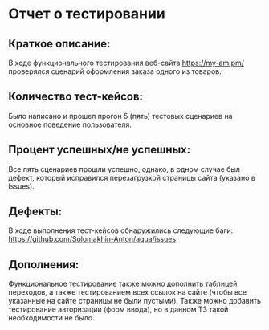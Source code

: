 # Отчет о тестировании

## Краткое описание:

В ходе функционального тестирования веб-сайта https://my-am.pm/ проверялся сценарий оформления заказа одного из товаров.

## Количество тест-кейсов:

Было написано и прошел прогон 5 (пять) тестовых сценариев на основное поведение пользователя. 

## Процент успешных/не успешных:

Все пять сценариев прошли успешно, однако, в одном случае был дефект, который исправился перезагрузкой страницы сайта (указано в Issues).

## Дефекты:

В ходе выполнения тест-кейсов обнаружились следующие баги: https://github.com/Solomakhin-Anton/aqua/issues

## Дополнения:

Функциональное тестирование также можно дополнить таблицей переходов, а также тестированием всех ссылок на сайте (чтобы все указанные на сайте страницы не были пустыми).
Также можно добавить тестирование авторизации (форм ввода), но в данном ТЗ такой необходимости не было.
